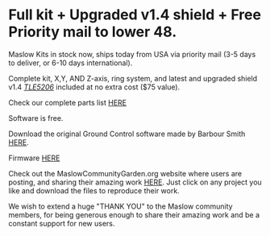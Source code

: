 # Full kit + Upgraded v1.4 shield + Free Priority mail to lower 48.

Maslow Kits in stock now, ships today from USA via priority mail (3-5 days to deliver, or 6-10 days international).

Complete kit, X,Y, AND Z-axis, ring system, and latest and upgraded shield v1.4 [*TLE5206*](https://www.eastbaysource.com/blogs/product-info/product-detail) included at no extra cost ($75 value).

Check our complete parts list [HERE](https://www.eastbaysource.com/blogs/news/maslow-full-kit-parts-list)

Software is free.

Download the original Ground Control software made by Barbour Smith [HERE](https://github.com/MaslowCNC/GroundControl/releases).

Firmware [HERE](https://github.com/MaslowCNC/Firmware/releases/)

Check out the MaslowCommunityGarden.org website where users are posting, and sharing their amazing work [HERE](http://maslowcommunitygarden.org/index.html). Just click on any project you like and download the files to reproduce their work. 

We wish to extend a huge "THANK YOU" to the Maslow community members, for being generous enough to share their amazing work and be a constant support for new users. 


